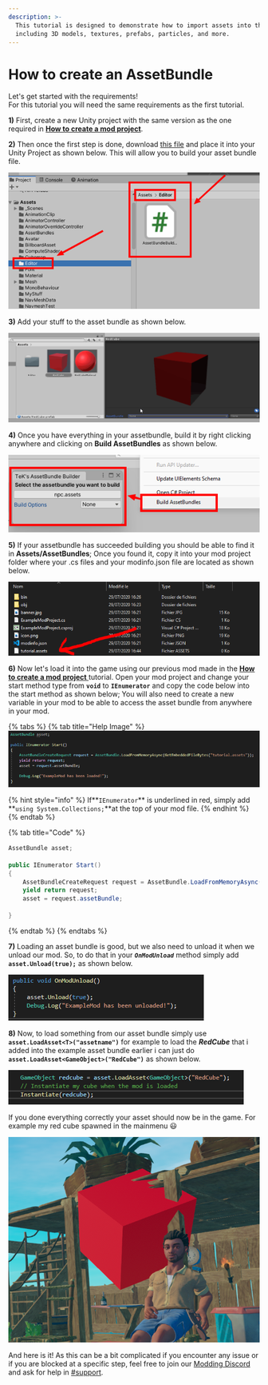 ```yaml
---
description: >-
  This tutorial is designed to demonstrate how to import assets into the game,
  including 3D models, textures, prefabs, particles, and more.
---
```


# How to create an AssetBundle

Let's get started with the requirements! \
For this tutorial you will need the same requirements as the first tutorial.

**1)** First, create a new Unity project with the same version as the one required in [**How to create a mod project**](https://api.raftmodding.com/modding-tutorials/how-to-create-a-mod-project).

**2)** Then once the first step is done, download [this file](https://fastdl.raftmodding.com/AssetBundleBuilder.zip) and place it into your Unity Project as shown below. This will allow you to build your asset bundle file. &#x20;

<div align="left">

<img src="../.gitbook/assets/b2.png" alt="">

</div>

**3)** Add your stuff to the asset bundle as shown below.

<div align="left">

<img src="../.gitbook/assets/oof.gif" alt="">

</div>

**4)** Once you have everything in your assetbundle, build it by right clicking anywhere and clicking on **Build AssetBundles** as shown below. &#x20;

<div align="left">

<img src="../.gitbook/assets/bundle.png" alt="">

</div>

**5)** If your assetbundle has succeeded building you should be able to find it in **Assets/AssetBundles**; Once you found it, copy it into your mod project folder where your .cs files and your modinfo.json file are located as shown below. &#x20;

![](<../.gitbook/assets/image (12) (1).png>)

**6)** Now let's load it into the game using our previous mod made in the [**How to create a mod project** ](broken-reference)tutorial. Open your mod project and change your start method type from **`void`** to **`IEnumerator`** and copy the code below into the start method as shown below; You will also need to create a new variable in your mod to be able to access the asset bundle from anywhere in your mod.

{% tabs %}
{% tab title="Help Image" %}
![](<../.gitbook/assets/image (8) (1).png>)

{% hint style="info" %}
If**`IEnumerator`** is underlined in red, simply add **`using System.Collections;`**at the top of your mod file.
{% endhint %}
{% endtab %}

{% tab title="Code" %}
```csharp
AssetBundle asset;

public IEnumerator Start()
{
    AssetBundleCreateRequest request = AssetBundle.LoadFromMemoryAsync(GetEmbeddedFileBytes("tutorial.assets"));
    yield return request;
    asset = request.assetBundle;
    
}
```
{% endtab %}
{% endtabs %}

**7)** Loading an asset bundle is good, but we also need to unload it when we unload our mod. So, to do that in your _**`OnModUnload`**_ method simply add **`asset.Unload(true);`** as shown below. &#x20;

![](<../.gitbook/assets/image (13).png>)

**8)** Now, to load something from our asset bundle simply use **`asset.LoadAsset<T>("assetname")`** for example to load the _**RedCube**_ that i added into the example asset bundle earlier i can just do **`asset.LoadAsset<GameObject>("RedCube")`** as shown below.

<div align="left">

<img src="../.gitbook/assets/7.PNG" alt="">

</div>

If you done everything correctly your asset should now be in the game. For example my red cube spawned in the mainmenu :smiley:&#x20;

<img src="../.gitbook/assets/8.PNG" alt="" data-size="original">

And here is it! As this can be a bit complicated if you encounter any issue or if you are blocked at a specific step, feel free to join our [Modding Discord](https://www.raftmodding.com/discord) and ask for help in [#support](https://discordapp.com/channels/451507895075471383/636994378618896436).
